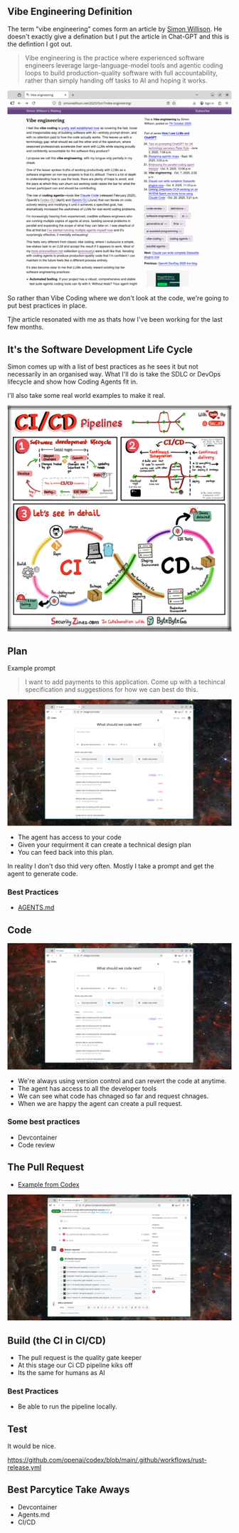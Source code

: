 ## Vibe Engineering Definition

The term "vibe engineering" comes form an article by [Simon Willison](https://simonwillison.net/2025/Oct/7/vibe-engineering/). He doesn't exactly give a defination but I put the article in Chat-GPT and this is the defintion I got out.

> Vibe engineering is the practice where experienced software engineers leverage large-language-model tools and agentic coding loops to build production-quality software with full accountability, rather than simply handing off tasks to AI and hoping it works.


[![Alt text for image](vibe-engineering-blog-article.png)](https://simonwillison.net/2025/Oct/7/vibe-engineering/)

So rather than Vibe Coding where we don't look at the code, we're going to put best practices in place.

Tjhe article resonated with me as thats how I've been working for the last few months.

## It's the Software Development Life Cycle

Simon comes up with a list of best practices as he sees it but not necessarily in an organised way. What I'll do is take the  SDLC or DevOps lifecycle and show how Coding Agents fit in.

I'll also take some real world examples to make it real.

![Dev Ops](ci-cd.jpg "Dev Ops")

## Plan

Example prompt

> I want to add payments to this application. Come up with a techincal specification and suggestions for how we can best do this.

![Dev Ops](codex.png "Codex")

- The agent has access to your code
- Given your requirment it can create a technical design plan
- You can feed back into this plan.

In reality I don't dso thid very often. Mostly I take a prompt and get the agent to generate code.

### Best Practices

- [AGENTS.md](https://agents.md/)

## Code

![Dev Ops](codex.png "Codex")

- We're always using version control and can revert the code at anytime.
- The agent has access to all the developer tools
- We can see what code has chnaged so far and request chnages.
- When we are happy the agent can create a pull request.

### Some best practices

- Devcontainer
- Code review

## The Pull Request

- [Example from Codex](https://github.com/openai/codex/pull/5504)


![Pull Request](pull-request.png "Pull Request")

## Build (the CI in CI/CD)

- The pull request is the quality gate keeper
- At this stage our Ci CD pipeline kiks off
- Its the same for humans as AI

### Best Practices

- Be able to run the pipeline locally.

## Test

It would be nice.

https://github.com/openai/codex/blob/main/.github/workflows/rust-release.yml

## Best Parcytice Take Aways

- Devcontainer
- Agents.md
- CI/CD
